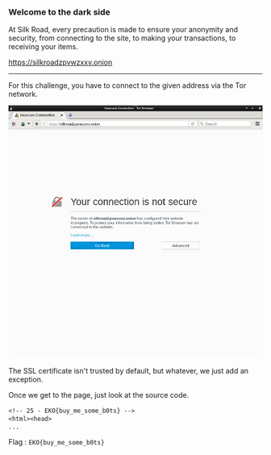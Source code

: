 ### Welcome to the dark side

At Silk Road, every precaution is made to ensure your anonymity and security,
from connecting to the site, to making your transactions, to receiving your
items.

https://silkroadzpvwzxxv.onion


---

For this challenge, you have to connect to the given address via the Tor network.

![Connection page](connection-secure.jpg)

The SSL certificate isn't trusted by default, but whatever, we just add an exception.

Once we get to the page, just look at the source code.

    <!-- 25 - EKO{buy_me_some_b0ts} -->
    <html><head>
    ...

Flag : `EKO{buy_me_some_b0ts}`
